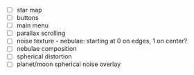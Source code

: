 - [ ] star map
- [ ] buttons
- [ ] main menu
- [ ] parallax scrolling
- [ ] noise texture
      - nebulae: starting at 0 on edges, 1 on center?
- [ ] nebulae composition
- [ ] spherical distortion
- [ ] planet/moon spherical noise overlay
